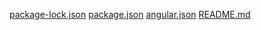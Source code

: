 [package-lock.json](https://github.com/user-attachments/files/20666525/package-lock.json)
[package.json](https://github.com/user-attachments/files/20666524/package.json)
[angular.json](https://github.com/user-attachments/files/20666523/angular.json)
[README.md](https://github.com/user-attachments/files/20666522/README.md)
